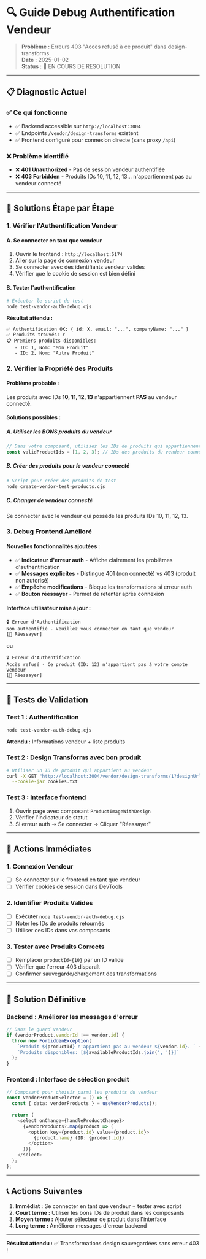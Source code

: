# 🔍 Guide Debug Authentification Vendeur

> **Problème :** Erreurs 403 "Accès refusé à ce produit" dans design-transforms  
> **Date :** 2025-01-02  
> **Status :** 🔧 EN COURS DE RESOLUTION

---

## 📋 Diagnostic Actuel

### ✅ Ce qui fonctionne
- ✅ Backend accessible sur `http://localhost:3004`
- ✅ Endpoints `/vendor/design-transforms` existent
- ✅ Frontend configuré pour connexion directe (sans proxy `/api`)

### ❌ Problème identifié
- ❌ **401 Unauthorized** - Pas de session vendeur authentifiée
- ❌ **403 Forbidden** - Produits IDs 10, 11, 12, 13... n'appartiennent pas au vendeur connecté

---

## 🔧 Solutions Étape par Étape

### 1. **Vérifier l'Authentification Vendeur**

#### A. Se connecter en tant que vendeur
1. Ouvrir le frontend : `http://localhost:5174`
2. Aller sur la page de connexion vendeur
3. Se connecter avec des identifiants vendeur valides
4. Vérifier que le cookie de session est bien défini

#### B. Tester l'authentification
```bash
# Exécuter le script de test
node test-vendor-auth-debug.cjs
```

**Résultat attendu :**
```
✅ Authentification OK: { id: X, email: "...", companyName: "..." }
✅ Produits trouvés: Y
📋 Premiers produits disponibles:
   - ID: 1, Nom: "Mon Produit"
   - ID: 2, Nom: "Autre Produit"
```

### 2. **Vérifier la Propriété des Produits**

#### Problème probable :
Les produits avec IDs **10, 11, 12, 13** n'appartiennent **PAS** au vendeur connecté.

#### Solutions possibles :

##### A. Utiliser les BONS produits du vendeur
```javascript
// Dans votre composant, utilisez les IDs de produits qui appartiennent au vendeur
const validProductIds = [1, 2, 3]; // IDs des produits du vendeur connecté
```

##### B. Créer des produits pour le vendeur connecté
```bash
# Script pour créer des produits de test
node create-vendor-test-products.cjs
```

##### C. Changer de vendeur connecté
Se connecter avec le vendeur qui possède les produits IDs 10, 11, 12, 13.

### 3. **Debug Frontend Amélioré**

#### Nouvelles fonctionnalités ajoutées :
- ✅ **Indicateur d'erreur auth** - Affiche clairement les problèmes d'authentification
- ✅ **Messages explicites** - Distingue 401 (non connecté) vs 403 (produit non autorisé)
- ✅ **Empêche modifications** - Bloque les transformations si erreur auth
- ✅ **Bouton réessayer** - Permet de retenter après connexion

#### Interface utilisateur mise à jour :
```
🔒 Erreur d'Authentification
Non authentifié - Veuillez vous connecter en tant que vendeur
[🔄 Réessayer]
```

ou

```
🔒 Erreur d'Authentification  
Accès refusé - Ce produit (ID: 12) n'appartient pas à votre compte vendeur
[🔄 Réessayer]
```

---

## 🧪 Tests de Validation

### Test 1 : Authentification
```bash
node test-vendor-auth-debug.cjs
```
**Attendu :** Informations vendeur + liste produits

### Test 2 : Design Transforms avec bon produit
```bash
# Utiliser un ID de produit qui appartient au vendeur
curl -X GET "http://localhost:3004/vendor/design-transforms/1?designUrl=test.png" \
  --cookie-jar cookies.txt
```

### Test 3 : Interface frontend
1. Ouvrir page avec composant `ProductImageWithDesign`
2. Vérifier l'indicateur de statut
3. Si erreur auth → Se connecter → Cliquer "Réessayer"

---

## 🔧 Actions Immédiates

### 1. **Connexion Vendeur**
- [ ] Se connecter sur le frontend en tant que vendeur
- [ ] Vérifier cookies de session dans DevTools

### 2. **Identifier Produits Valides**
- [ ] Exécuter `node test-vendor-auth-debug.cjs`
- [ ] Noter les IDs de produits retournés
- [ ] Utiliser ces IDs dans vos composants

### 3. **Tester avec Produits Corrects**
- [ ] Remplacer `productId={10}` par un ID valide
- [ ] Vérifier que l'erreur 403 disparaît
- [ ] Confirmer sauvegarde/chargement des transformations

---

## 🎯 Solution Définitive

### Backend : Améliorer les messages d'erreur
```typescript
// Dans le guard vendeur
if (vendorProduct.vendorId !== vendor.id) {
  throw new ForbiddenException(
    `Produit ${productId} n'appartient pas au vendeur ${vendor.id}. ` +
    `Produits disponibles: [${availableProductIds.join(', ')}]`
  );
}
```

### Frontend : Interface de sélection produit
```typescript
// Composant pour choisir parmi les produits du vendeur
const VendorProductSelector = () => {
  const { data: vendorProducts } = useVendorProducts();
  
  return (
    <select onChange={handleProductChange}>
      {vendorProducts?.map(product => (
        <option key={product.id} value={product.id}>
          {product.name} (ID: {product.id})
        </option>
      ))}
    </select>
  );
};
```

---

## 📞 Actions Suivantes

1. **Immédiat :** Se connecter en tant que vendeur + tester avec script
2. **Court terme :** Utiliser les bons IDs de produit dans les composants  
3. **Moyen terme :** Ajouter sélecteur de produit dans l'interface
4. **Long terme :** Améliorer messages d'erreur backend

---

**Résultat attendu :** ✅ Transformations design sauvegardées sans erreur 403 ! 